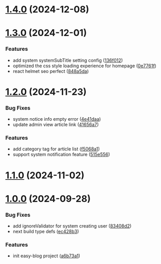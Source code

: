 # [1.4.0](https://github.com/fecommunity/easy-blog/compare/v1.3.0...v1.4.0) (2024-12-08)



# [1.3.0](https://github.com/fecommunity/easy-blog/compare/v1.2.0...v1.3.0) (2024-12-01)


### Features

* add system systemSubTitle setting config ([136f012](https://github.com/fecommunity/easy-blog/commit/136f01288cb9714092a2aa0dc01421817bb26b7d))
* optimized the css style loading experience for homepage ([0e7761f](https://github.com/fecommunity/easy-blog/commit/0e7761fd28c1cac099ac15ddaa644a904aca8da4))
* react helmet seo perfect ([848a5da](https://github.com/fecommunity/easy-blog/commit/848a5da2a60cbd4c0684d6607ad9df6eeaa2dd7b))



# [1.2.0](https://github.com/fecommunity/easy-blog/compare/v1.1.0...v1.2.0) (2024-11-23)


### Bug Fixes

* system notice info empty error ([4e41daa](https://github.com/fecommunity/easy-blog/commit/4e41daa14dc96499e6d65ebc2648f87147fc248d))
* update admin view article link ([41656a7](https://github.com/fecommunity/easy-blog/commit/41656a740d301cda7ec54bb6ceaaa8e8cea7c222))


### Features

* add category tag for article list ([f5068a1](https://github.com/fecommunity/easy-blog/commit/f5068a17b4728a47330fbbbca0f236d12e299e40))
* support system notification feature ([515e556](https://github.com/fecommunity/easy-blog/commit/515e556d7b63192cbad4bda68d5ecf639cbaa96b))



# [1.1.0](https://github.com/fecommunity/easy-blog/compare/v1.0.0...v1.1.0) (2024-11-02)



# [1.0.0](https://github.com/fecommunity/easy-blog/compare/a6b73a189090e0199cc6f803bfb498cdeb7868a5...v1.0.0) (2024-09-28)


### Bug Fixes

* add ignoreValidator for system creating user ([83408d2](https://github.com/fecommunity/easy-blog/commit/83408d20383a6a57546dacfcd7751210c6c66d4c))
* next build type defs ([ec428b3](https://github.com/fecommunity/easy-blog/commit/ec428b3cfe6950a368e3aeb7bf9945cf81a1f481))


### Features

* init easy-blog project ([a6b73a1](https://github.com/fecommunity/easy-blog/commit/a6b73a189090e0199cc6f803bfb498cdeb7868a5))



